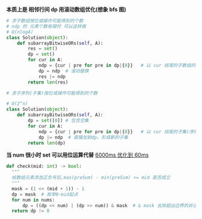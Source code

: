 **本质上是 相邻行间 dp 用滚动数组优化(想象 bfs 图)**

```Python
# 求子数组按位或操作可能得到的个数
# ndp 的 元素个数有限时 可以这样做
# O(nlogA)
class Solution(object):
    def subarrayBitwiseORs(self, A):
        res = set()
        dp = set()
        for cur in A:
            ndp = {cur | pre for pre in dp|{0}}   # 以 cur 结尾的子数组的所有或
            dp = ndp  # 滚动替换
            res |= ndp
        return len(res)
```

```Python
# 求子序列(子集)按位或操作可能得到的个数

# O(2^n)
class Solution(object):
    def subarrayBitwiseORs(self, A):
        dp = set([0]) # 包含空集
        for cur in A:
            ndp = {cur | pre for pre in dp|{0}}   # 以 cur 结尾的子集(序列)的所有或
            dp |= ndp  # 直接加到dp，形成新的子集
        return len(dp)
```

**当 num 很小时 set 可以用位运算代替**
[6000ms 优化到 60ms](LCP%2065.%20%E8%88%92%E9%80%82%E7%9A%84%E6%B9%BF%E5%BA%A6.py)

```Python
def check(mid: int) -> bool:
  """
  给数组元素添加正负号后,max(preSum) - min(preSum) <= mid 是否成立
  """
  mask = (1 << (mid + 1)) - 1
  dp = mask  # 枚举0-mid起点
  for num in nums:
      dp = ((dp << num) | (dp >> num)) & mask  # & mask 去除超出边界的非法状态
  return dp != 0
```
